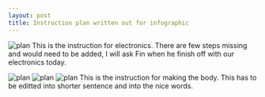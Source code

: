 ```yaml
---
layout: post
title: Instruction plan written out for infographic
---
```


![plan]({{site.baseurl}}/images/iplan0.jpg)
This is the instruction for electronics. There are few steps missing and would need to be added, I will ask Fin when he finish off with our electronics today. 

![plan]({{site.baseurl}}/images/iplan.png)
![plan]({{site.baseurl}}/images/iplan1.png)
![plan]({{site.baseurl}}/images/iplan2.png)
This is the instruction for making the body. This has to be editted into shorter sentence and into the nice words. 